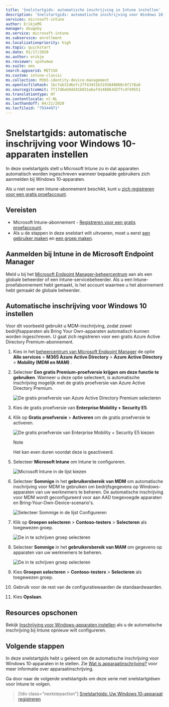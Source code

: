 ```yaml
---
title: 'Snelstartgids: automatische inschrijving in Intune instellen'
description: 'Snelstartgids: automatische inschrijving voor Windows 10-apparaten in Intune instellen.'
services: microsoft-intune
author: ErikjeMS
manager: dougeby
ms.service: microsoft-intune
ms.subservice: enrollment
ms.localizationpriority: high
ms.topic: quickstart
ms.date: 01/17/2020
ms.author: erikje
ms.reviewer: spshumwa
ms.suite: ems
search.appverid: MET150
ms.custom: intune-classic
ms.collection: M365-identity-device-management
ms.openlocfilehash: 1bcfab31d6efc2ff43451b3193848060c6f178a8
ms.sourcegitcommit: 7f17d6eb9dd41b031a6af4148863d2ffc4f49551
ms.translationtype: HT
ms.contentlocale: nl-NL
ms.lasthandoff: 04/21/2020
ms.locfileid: "79344971"
---
```

# <a name="quickstart-set-up-automatic-enrollment-for-windows-10-devices"></a>Snelstartgids: automatische inschrijving voor Windows 10-apparaten instellen

In deze snelstartgids stelt u Microsoft Intune zo in dat apparaten automatisch worden ingeschreven wanneer bepaalde gebruikers zich aanmelden bij Windows 10-apparaten.

Als u niet over een Intune-abonnement beschikt, kunt u [zich registreren voor een gratis proefaccount](../fundamentals/free-trial-sign-up.md).

## <a name="prerequisites"></a>Vereisten

- Microsoft Intune-abonnement - [Registreren voor een gratis proefaccount](../fundamentals/free-trial-sign-up.md).
- Als u de stappen in deze snelstart wilt uitvoeren, moet u eerst [een gebruiker maken](../fundamentals/quickstart-create-user.md) en [een groep maken](../fundamentals/quickstart-create-group.md).

## <a name="sign-in-to-intune-in-the-microsoft-endpoint-manager"></a>Aanmelden bij Intune in de Microsoft Endpoint Manager

Meld u bij het [Microsoft Endpoint Manager-beheercentrum](https://go.microsoft.com/fwlink/?linkid=2109431) aan als een globale beheerder of een Intune-servicebeheerder. Als u een Intune-proefabonnement hebt gemaakt, is het account waarmee u het abonnement hebt gemaakt de globale beheerder.

## <a name="set-up-windows-10-automatic-enrollment"></a>Automatische inschrijving voor Windows 10 instellen

Voor dit voorbeeld gebruikt u MDM-inschrijving, zodat zowel bedrijfsapparaten als Bring Your Own-apparaten automatisch kunnen worden ingeschreven. U gaat zich registreren voor een gratis Azure Active Directory Premium-abonnement.

1. Kies in het [beheercentrum van Microsoft Endpoint Manager](https://go.microsoft.com/fwlink/?linkid=2109431) de optie **Alle services** > **M365 Azure Active Directory** > **Azure Active Directory** > **Mobility (MDM en MAM)** .
2. Selecteer **Een gratis Premium-proefversie krijgen om deze functie te gebruiken**. Wanneer u deze optie selecteert, is automatische inschrijving mogelijk met de gratis proefversie van Azure Active Directory Premium. 

    ![De gratis proefversie van Azure Active Directory Premium selecteren](./media/quickstart-setup-auto-enrollment/quickstart-setup-auto-enrollment-01.png)

3. Kies de gratis proefversie van **Enterprise Mobility + Security E5**. 
4. Klik op **Gratis proefversie** > **Activeren** om de gratis proefversie te activeren.

    ![De gratis proefversie van Enterprise Mobility + Security E5 kiezen](./media/quickstart-setup-auto-enrollment/quickstart-setup-auto-enrollment-02.png)

    > [!NOTE]
    > Het kan even duren voordat deze is geactiveerd. 

3. Selecteer **Microsoft Intune** om Intune te configureren. 

    ![Microsoft Intune in de lijst kiezen](./media/quickstart-setup-auto-enrollment/quickstart-setup-auto-enrollment-03.png)

4. Selecteer **Sommige** in het **gebruikersbereik van MDM** om automatische inschrijving voor MDM te gebruiken om bedrijfsgegevens op Windows-apparaten van uw werknemers te beheren. De automatische inschrijving voor MDM wordt geconfigureerd voor aan AAD toegevoegde apparaten en Bring-Your-Own-Device-scenario's.

    ![Selecteer Sommige in de lijst Configureren](./media/quickstart-setup-auto-enrollment/quickstart-setup-auto-enrollment-04.png)

5. Klik op **Groepen selecteren** > **Contoso-testers** > **Selecteren** als toegewezen groep.

    ![De in te schrijven groep selecteren](./media/quickstart-setup-auto-enrollment/quickstart-setup-auto-enrollment-05.png)

6. Selecteer **Sommige** in het **gebruikersbereik van MAM** om gegevens op apparaten van uw werknemers te beheren.

    ![De in te schrijven groep selecteren](./media/quickstart-setup-auto-enrollment/quickstart-setup-auto-enrollment-06.png)

7. Kies **Groepen selecteren** > **Contoso-testers** > **Selecteren** als toegewezen groep. 
8. Gebruik voor de rest van de configuratiewaarden de standaardwaarden.
9. Kies **Opslaan**.

## <a name="clean-up-resources"></a>Resources opschonen

Bekijk [Inschrijving voor Windows-apparaten instellen](windows-enroll.md) als u de automatische inschrijving bij Intune opnieuw wilt configureren.

## <a name="next-steps"></a>Volgende stappen

In deze snelstartgids hebt u geleerd om de automatische inschrijving voor Windows 10-apparaten in te stellen. Zie [Wat is apparaatinschrijving?](device-enrollment.md) voor meer informatie over apparaatinschrijving.

Ga door naar de volgende snelstartgids om deze serie met snelstartgidsen voor Intune te volgen.

> [!div class="nextstepaction"]
> [Snelstartgids: Uw Windows 10-apparaat registreren](quickstart-enroll-windows-device.md)
